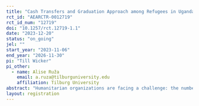 ```yaml
---
title: "Cash Transfers and Graduation Approach among Refugees in Uganda"
rct_id: "AEARCTR-0012719"
rct_id_num: "12719"
doi: "10.1257/rct.12719-1.1"
date: "2023-12-20"
status: "on_going"
jel: ""
start_year: "2023-11-06"
end_year: "2026-11-30"
pi: "Till Wicker"
pi_other:
  - name: Alise Ruža
    email: a.ruza@tilburguniversity.edu
    affiliation: Tilburg University
abstract: "Humanitarian organizations are facing a challenge: the number of refugees is constantly increasing, however funds are not growing as quickly. Hence they need to focus on proven and effective interventions to help refugees regain their self-reliance. There are two main interventions that help refugees regain self-reliance: (1) the Graduation Approach, and (2) Limited-duration unconditional cash transfers. The Graduation Approach is a 2-year program which consists of trainings, savings groups, and a cash transfer (some programs have additional components). While other studies have documented high effectiveness - including several years later (Banerjee et al., 2015; 2022) - the Graduation Approach is very costly, logistically challenging, and time-intensive. Hence it is less scalable compared with unconditional cash transfers, which are becoming more widely adopted among humanitarian organizations. Nevertheless, there are no studies comparing the (cost-)effectiveness of the two interventions in a humanitarian context. Hence the evidence base for NGOs to allocate their funding, is very limited."
layout: registration
---
```


